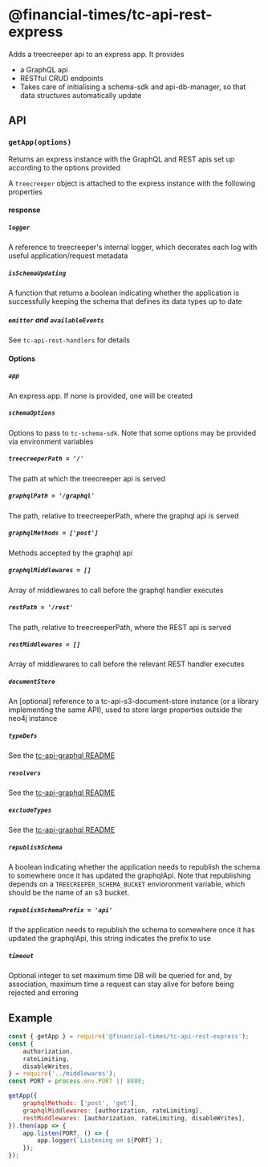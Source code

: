 # @financial-times/tc-api-rest-express

Adds a treecreeper api to an express app. It provides

-   a GraphQL api
-   RESTful CRUD endpoints
-   Takes care of initialising a schema-sdk and api-db-manager, so that data structures automatically update

## API

### `getApp(options)`

Returns an express instance with the GraphQL and REST apis set up according to the options provided

A `treecreeper` object is attached to the express instance with the following properties

#### response

##### `logger`

A reference to treecreeper's internal logger, which decorates each log with useful application/request metadata

##### `isSchemaUpdating`

A function that returns a boolean indicating whether the application is successfully keeping the schema
that defines its data types up to date

##### `emitter` and `availableEvents`

See `tc-api-rest-handlers` for details

#### Options

##### `app`

An express app. If none is provided, one will be created

##### `schemaOptions`

Options to pass to `tc-schema-sdk`. Note that some options may be provided via environment variables

##### `treecreeperPath = '/'`

The path at which the treecreeper api is served

##### `graphqlPath = '/graphql'`

The path, relative to treecreeperPath, where the graphql api is served

##### `graphqlMethods = ['post']`

Methods accepted by the graphql api

##### `graphqlMiddlewares = []`

Array of middlewares to call before the graphql handler executes

##### `restPath = '/rest'`

The path, relative to treecreeperPath, where the REST api is served

##### `restMiddlewares = []`

Array of middlewares to call before the relevant REST handler executes

##### `documentStore`

An [optional] reference to a tc-api-s3-document-store instance (or a library implementing the same API), used to store large properties outside the neo4j instance

##### `typeDefs`

See the [tc-api-graphql README](https://github.com/Financial-Times/treecreeper/blob/master/packages/tc-api-graphql/README.md)

##### `resolvers`

See the [tc-api-graphql README](https://github.com/Financial-Times/treecreeper/blob/master/packages/tc-api-graphql/README.md)

##### `excludeTypes`

See the [tc-api-graphql README](https://github.com/Financial-Times/treecreeper/blob/master/packages/tc-api-graphql/README.md)

##### `republishSchema`

A boolean indicating whether the application needs to republish the schema to somewhere once it has updated the graphqlApi. Note that republishing depends on a `TREECREEPER_SCHEMA_BUCKET` envioronment variable, which should be the name of an s3 bucket.

##### `republishSchemaPrefix = 'api'`

If the application needs to republish the schema to somewhere once it has updated the graphqlApi, this string indicates the
prefix to use

##### `timeout`

Optional integer to set maximum time DB will be queried for and, by association, maximum time a request can stay alive for
before being rejected and erroring

## Example

```js
const { getApp } = require('@financial-times/tc-api-rest-express');
const {
	authorization,
	rateLimiting,
	disableWrites,
} = require('../middlewares');
const PORT = process.env.PORT || 8888;

getApp({
	graphqlMethods: ['post', 'get'],
	graphqlMiddlewares: [authorization, rateLimiting],
	restMiddlewares: [authorization, rateLimiting, disableWrites],
}).then(app => {
	app.listen(PORT, () => {
		app.logger(`Listening on ${PORT}`);
	});
});
```
